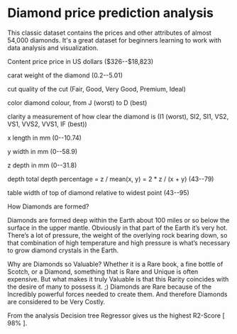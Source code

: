 # Diamond price prediction analysis

This classic dataset contains the prices and other attributes of almost 54,000 diamonds. It's a great dataset for beginners learning to work with data analysis and visualization.

Content
price price in US dollars (\$326--\$18,823)

carat weight of the diamond (0.2--5.01)

cut quality of the cut (Fair, Good, Very Good, Premium, Ideal)

color diamond colour, from J (worst) to D (best)

clarity a measurement of how clear the diamond is (I1 (worst), SI2, SI1, VS2, VS1, VVS2, VVS1, IF (best))

x length in mm (0--10.74)

y width in mm (0--58.9)

z depth in mm (0--31.8)

depth total depth percentage = z / mean(x, y) = 2 * z / (x + y) (43--79)

table width of top of diamond relative to widest point (43--95)

How Diamonds are formed?

Diamonds are formed deep within the Earth about 100 miles or so below the surface in the upper mantle.
Obviously in that part of the Earth it’s very hot.
There’s a lot of pressure, the weight of the overlying rock bearing down, so that combination of high temperature and high pressure is what’s necessary to grow diamond crystals in the Earth.

Why are Diamonds so Valuable?
Whether it is a Rare book, a fine bottle of Scotch, or a Diamond, something that is Rare and Unique is often expensive.
But what makes it truly Valuable is that this Rarity coincides with the desire of many to possess it. ;)
Diamonds are Rare because of the Incredibly powerful forces needed to create them.
And therefore Diamonds are considered to be Very Costly.
 
From the analysis Decision tree  Regressor gives us the highest R2-Score [ 98% ].


